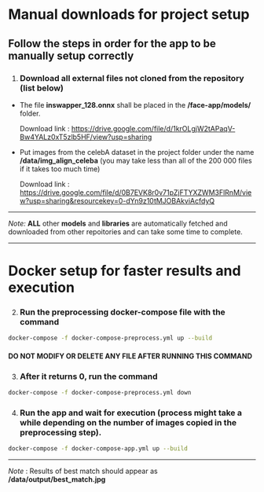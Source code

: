 # Manual downloads for project setup

## Follow the steps in order for the app to be manually setup correctly

1) ### Download all external files not cloned from the repository (list below)

- The file **inswapper_128.onnx** shall be placed in the **/face-app/models/** folder.

    Download link :
    https://drive.google.com/file/d/1krOLgjW2tAPaqV-Bw4YALz0xT5zlb5HF/view?usp=sharing

- Put images from the celebA dataset in the project folder under the name **/data/img_align_celeba** (you may take less than all of the 200 000 files if it takes too much time)

    Download link :
    https://drive.google.com/file/d/0B7EVK8r0v71pZjFTYXZWM3FlRnM/view?usp=sharing&resourcekey=0-dYn9z10tMJOBAkviAcfdyQ

---

_Note:_ **ALL** other **models** and **libraries** are automatically fetched and downloaded from other repoitories and can take some time to complete.

---

# Docker setup for faster results and execution

2) ### Run the preprocessing docker-compose file with the command

```bash
docker-compose -f docker-compose-preprocess.yml up --build
```

#### **DO NOT MODIFY OR DELETE ANY FILE AFTER RUNNING THIS COMMAND**

3) ### After it returns 0, run the command

```bash
docker-compose -f docker-compose-preprocess.yml down
```

4) ### Run the app and wait for execution (process might take a while depending on the number of images copied in the preprocessing step).

```bash
docker-compose -f docker-compose-app.yml up --build
```

---
_Note_ : Results of best match should appear as **/data/output/best_match.jpg**
